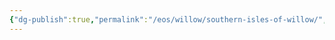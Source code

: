 ```yaml
---
{"dg-publish":true,"permalink":"/eos/willow/southern-isles-of-willow/","updated":"2024-12-22T22:39:57.505-06:00"}
---
```



